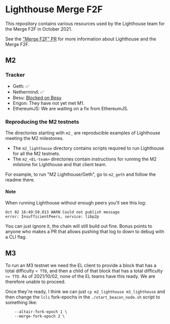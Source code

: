 # Lighthouse Merge F2F

This repository contains various resources used by the Lighthouse team for the
Merge F2F in October 2021.

See the ["Merge F2F" PR](https://github.com/sigp/lighthouse/pull/2620) for more
information about Lighthouse and the Merge F2F.

## M2

### Tracker

- Geth: ✅
- Nethermind: ✅
- Besu: [Blocked on Besu](https://github.com/hyperledger/besu/issues/2830#issuecomment-933050977)
- Erigon: They have not yet met M1.
- EthereumJS: We are waiting on a fix from EthereumJS.

### Reproducing the M2 testnets

The directories starting with `m2_` are reproducible examples of Lighthouse
meeting the M2 milestones.

- The `m2_lighthouse` directory contains scripts required to run Lighthouse for
all the M2 testnets.
- The `m2_<EL-team>` directories contain instructions for running the M2 milstone
for Lighthouse and that client team.

For example, to run "M2 Lighthouse/Geth", go to `m2_geth` and follow the readme
there.

#### Note

When running Lighthouse without enough peers you'll see this log:

```
Oct 02 16:49:58.013 WARN Could not publish message               error: InsufficientPeers, service: libp2p
```

You can just ignore it, the chain will still build out fine. Bonus points to
anyone who makes a PR that allows pushing that log to down to debug with a CLI
flag.

## M3

To run an M3 testnet we need the EL client to provide a block that has a total
difficulty `< TTD`, and then a child of that block that has a total difficulty
`>= TTD`. As of 2021/10/02, none of the EL teams have this ready. We are
therefore unable to proceed.

Once they're ready, I think we can just `cp m2_lighthouse m3_lighthouse` and
then change the `lcli` fork-epochs in the `./start_beacon_node.sh` script to
something like:

```
	--altair-fork-epoch 1 \
	--merge-fork-epoch 2 \
```
